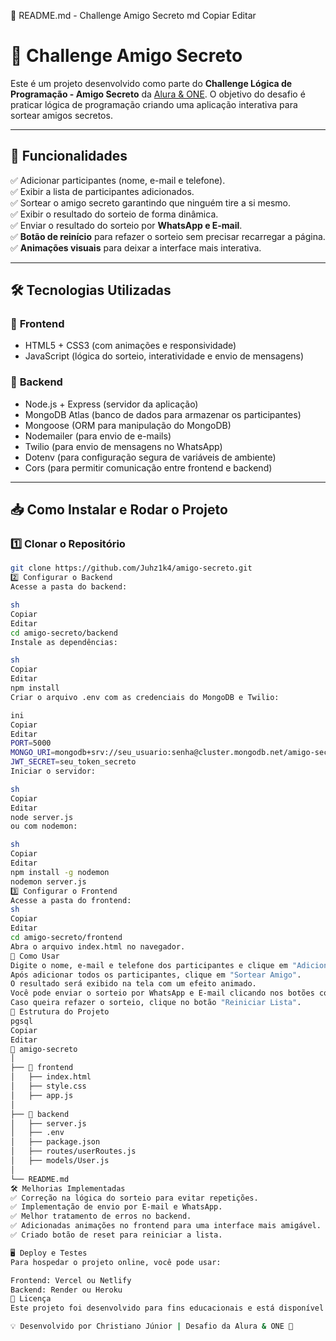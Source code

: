 📌 README.md - Challenge Amigo Secreto
md
Copiar
Editar
# 🎁 Challenge Amigo Secreto

Este é um projeto desenvolvido como parte do **Challenge Lógica de Programação - Amigo Secreto** da [Alura & ONE](https://cursos.alura.com.br/course/logica-programacao-challenge-amigo-secreto/task/175353). O objetivo do desafio é praticar lógica de programação criando uma aplicação interativa para sortear amigos secretos.

---

## 🚀 **Funcionalidades**

✅ Adicionar participantes (nome, e-mail e telefone).  
✅ Exibir a lista de participantes adicionados.  
✅ Sortear o amigo secreto garantindo que ninguém tire a si mesmo.  
✅ Exibir o resultado do sorteio de forma dinâmica.  
✅ Enviar o resultado do sorteio por **WhatsApp e E-mail**.  
✅ **Botão de reinício** para refazer o sorteio sem precisar recarregar a página.  
✅ **Animações visuais** para deixar a interface mais interativa.

---

## 🛠️ **Tecnologias Utilizadas**

### 🔹 **Frontend**
- HTML5 + CSS3 (com animações e responsividade)
- JavaScript (lógica do sorteio, interatividade e envio de mensagens)

### 🔹 **Backend**
- Node.js + Express (servidor da aplicação)
- MongoDB Atlas (banco de dados para armazenar os participantes)
- Mongoose (ORM para manipulação do MongoDB)
- Nodemailer (para envio de e-mails)
- Twilio (para envio de mensagens no WhatsApp)
- Dotenv (para configuração segura de variáveis de ambiente)
- Cors (para permitir comunicação entre frontend e backend)

---

## 📥 **Como Instalar e Rodar o Projeto**

### **1️⃣ Clonar o Repositório**
```sh
git clone https://github.com/Juhz1k4/amigo-secreto.git
2️⃣ Configurar o Backend
Acesse a pasta do backend:

sh
Copiar
Editar
cd amigo-secreto/backend
Instale as dependências:

sh
Copiar
Editar
npm install
Criar o arquivo .env com as credenciais do MongoDB e Twilio:

ini
Copiar
Editar
PORT=5000
MONGO_URI=mongodb+srv://seu_usuario:senha@cluster.mongodb.net/amigo-secreto
JWT_SECRET=seu_token_secreto
Iniciar o servidor:

sh
Copiar
Editar
node server.js
ou com nodemon:

sh
Copiar
Editar
npm install -g nodemon
nodemon server.js
3️⃣ Configurar o Frontend
Acesse a pasta do frontend:
sh
Copiar
Editar
cd amigo-secreto/frontend
Abra o arquivo index.html no navegador.
🎲 Como Usar
Digite o nome, e-mail e telefone dos participantes e clique em "Adicionar".
Após adicionar todos os participantes, clique em "Sortear Amigo".
O resultado será exibido na tela com um efeito animado.
Você pode enviar o sorteio por WhatsApp e E-mail clicando nos botões correspondentes.
Caso queira refazer o sorteio, clique no botão "Reiniciar Lista".
📂 Estrutura do Projeto
pgsql
Copiar
Editar
📂 amigo-secreto
│
├── 📂 frontend
│   ├── index.html
│   ├── style.css
│   ├── app.js
│
├── 📂 backend
│   ├── server.js
│   ├── .env
│   ├── package.json
│   ├── routes/userRoutes.js
│   ├── models/User.js
│
└── README.md
🛠 Melhorias Implementadas
✅ Correção na lógica do sorteio para evitar repetições.
✅ Implementação de envio por E-mail e WhatsApp.
✅ Melhor tratamento de erros no backend.
✅ Adicionadas animações no frontend para uma interface mais amigável.
✅ Criado botão de reset para reiniciar a lista.

🖥️ Deploy e Testes
Para hospedar o projeto online, você pode usar:

Frontend: Vercel ou Netlify
Backend: Render ou Heroku
📝 Licença
Este projeto foi desenvolvido para fins educacionais e está disponível para uso sob a licença MIT.

💡 Desenvolvido por Christiano Júnior | Desafio da Alura & ONE 🚀
